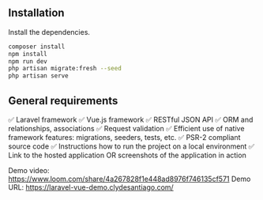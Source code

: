 ## Installation

Install the dependencies.

```sh
composer install
npm install
npm run dev
php artisan migrate:fresh --seed
php artisan serve
```

## General requirements

✅ Laravel framework
✅ Vue.js framework
✅ RESTful JSON API
✅ ORM and relationships, associations
✅ Request validation
✅ Efficient use of native framework features: migrations, seeders, tests, etc.
✅ PSR-2 compliant source code
✅ Instructions how to run the project on a local environment
✅ Link to the hosted application OR screenshots of the application in action

Demo video: https://www.loom.com/share/4a267828f1e448ad8976f746135cf571
Demo URL: https://laravel-vue-demo.clydesantiago.com/
